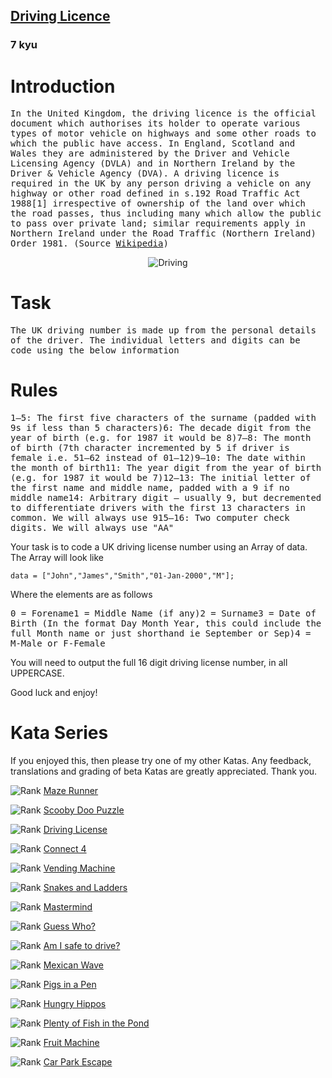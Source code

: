 <h2><a href=https://www.codewars.com/kata/586a1af1c66d18ad81000134/train/javascript target="_blank">Driving Licence</a></h2><h3>7 kyu</h3><h1 id="introduction">Introduction</h1><pre style="white-space: pre-wrap;white-space: -moz-pre-wrap;white-space: -pre-wrap;white-space: -o-pre-wrap;word-wrap: break-word;">In the United Kingdom, the driving licence is the official document which authorises its holder to operate various types of motor vehicle on highways and some other roads to which the public have access. In England, Scotland and Wales they are administered by the Driver and Vehicle Licensing Agency (DVLA) and in Northern Ireland by the Driver &amp; Vehicle Agency (DVA). A driving licence is required in the UK by any person driving a vehicle on any highway or other road defined in s.192 Road Traffic Act 1988[1] irrespective of ownership of the land over which the road passes, thus including many which allow the public to pass over private land; similar requirements apply in Northern Ireland under the Road Traffic (Northern Ireland) Order 1981. (Source <a href="https://en.wikipedia.org/wiki/Driving_licence_in_the_United_Kingdom" data-turbolinks="false" target="_blank">Wikipedia</a>)</pre><center><img alt="Driving" src="https://raw.githubusercontent.com/adrianeyre/codewars/master/Ruby/Authored/drivinglicense.jpg"></center><h1 id="task">Task</h1><pre style="white-space: pre-wrap;white-space: -moz-pre-wrap;white-space: -pre-wrap;white-space: -o-pre-wrap;word-wrap: break-word;">The UK driving number is made up from the personal details of the driver. The individual letters and digits can be code using the below information</pre><h1 id="rules">Rules</h1><pre style="white-space: pre-wrap;white-space: -moz-pre-wrap;white-space: -pre-wrap;white-space: -o-pre-wrap;word-wrap: break-word;">1–5: The first five characters of the surname (padded with 9s if less than 5 characters)6: The decade digit from the year of birth (e.g. for 1987 it would be 8)7–8: The month of birth (7th character incremented by 5 if driver is female i.e. 51–62 instead of 01–12)9–10: The date within the month of birth11: The year digit from the year of birth (e.g. for 1987 it would be 7)12–13: The initial letter of the first name and middle name, padded with a 9 if no middle name14: Arbitrary digit – usually 9, but decremented to differentiate drivers with the first 13 characters in common. We will always use 915–16: Two computer check digits. We will always use "AA"</pre><p>Your task is to code a UK driving license number using an Array of data. The Array will look like</p><pre style="display: none;"><code class="language-ruby"><span class="cm-variable">data</span> <span class="cm-operator">=</span> [<span class="cm-string">"John"</span>,<span class="cm-string">"James"</span>,<span class="cm-string">"Smith"</span>,<span class="cm-string">"01-Jan-2000"</span>,<span class="cm-string">"M"</span>]</code></pre><pre style="display: none;"><code class="language-python"><span class="cm-variable">data</span> <span class="cm-operator">=</span> [<span class="cm-string">"John"</span>,<span class="cm-string">"James"</span>,<span class="cm-string">"Smith"</span>,<span class="cm-string">"01-Jan-2000"</span>,<span class="cm-string">"M"</span>]</code></pre><pre style="display: none;"><code class="language-coffeescript"><span class="cm-variable">data</span> <span class="cm-punctuation">=</span> <span class="cm-punctuation">[</span><span class="cm-string">"John"</span><span class="cm-punctuation">,</span><span class="cm-string">"James"</span><span class="cm-punctuation">,</span><span class="cm-string">"Smith"</span><span class="cm-punctuation">,</span><span class="cm-string">"01-Jan-2000"</span><span class="cm-punctuation">,</span><span class="cm-string">"M"</span><span class="cm-punctuation">]</span></code></pre><pre style="display: none;"><code class="language-crystal"><span class="cm-variable">data</span> <span class="cm-operator">=</span> [<span class="cm-string">"John"</span>,<span class="cm-string">"James"</span>,<span class="cm-string">"Smith"</span>,<span class="cm-string">"01-Jan-2000"</span>,<span class="cm-string">"M"</span>]</code></pre><pre><code class="language-javascript"><span class="cm-variable">data</span> <span class="cm-operator">=</span> [<span class="cm-string">"John"</span>,<span class="cm-string">"James"</span>,<span class="cm-string">"Smith"</span>,<span class="cm-string">"01-Jan-2000"</span>,<span class="cm-string">"M"</span>];</code></pre><pre style="display: none;"><code class="language-csharp"><span class="cm-variable">data</span> <span class="cm-operator">=</span> [<span class="cm-string">"John"</span>,<span class="cm-string">"James"</span>,<span class="cm-string">"Smith"</span>,<span class="cm-string">"01-Jan-2000"</span>,<span class="cm-string">"M"</span>];</code></pre><pre style="display: none;"><code class="language-c"><span class="cm-variable">data</span> <span class="cm-operator">=</span> {<span class="cm-string">"John"</span>,<span class="cm-string">"James"</span>,<span class="cm-string">"Smith"</span>,<span class="cm-string">"01-Jan-2000"</span>,<span class="cm-string">"M"</span>};</code></pre><pre style="display: none;"><code class="language-cpp"><span class="cm-variable">data</span> <span class="cm-operator">=</span> {<span class="cm-string">"John"</span>,<span class="cm-string">"James"</span>,<span class="cm-string">"Smith"</span>,<span class="cm-string">"01-Jan-2000"</span>,<span class="cm-string">"M"</span>};</code></pre><pre style="display: none;"><code class="language-java"><span class="cm-variable">data</span> <span class="cm-operator">=</span> {<span class="cm-string">"John"</span>,<span class="cm-string">"James"</span>,<span class="cm-string">"Smith"</span>,<span class="cm-string">"01-Jan-2000"</span>,<span class="cm-string">"M"</span>};</code></pre><p>Where the elements are as follows</p><pre style="white-space: pre-wrap;white-space: -moz-pre-wrap;white-space: -pre-wrap;white-space: -o-pre-wrap;word-wrap: break-word;">0 = Forename1 = Middle Name (if any)2 = Surname3 = Date of Birth (In the format Day Month Year, this could include the full Month name or just shorthand ie September or Sep)4 = M-Male or F-Female</pre><p>You will need to output the full 16 digit driving license number, in all UPPERCASE.</p><p>Good luck and enjoy!</p><h1 id="kata-series">Kata Series</h1><p>If you enjoyed this, then please try one of my other Katas. Any feedback, translations and grading of beta Katas are greatly appreciated. Thank you.</p><p><span style="display: flex !important;"><img alt="Rank" src="https://raw.githubusercontent.com/adrianeyre/codewars/master/Ruby/Authored/6KYU.png" style="margin:0px;">&nbsp;<a href="https://www.codewars.com/kata/58663693b359c4a6560001d6" data-turbolinks="false" target="_blank">Maze Runner</a></span></p><p><span style="display: flex !important;"><img alt="Rank" src="https://raw.githubusercontent.com/adrianeyre/codewars/master/Ruby/Authored/6KYU.png" style="margin:0px;">&nbsp;<a href="https://www.codewars.com/kata/58693bbfd7da144164000d05" data-turbolinks="false" target="_blank">Scooby Doo Puzzle</a></span></p><p><span style="display: flex !important;"><img alt="Rank" src="https://raw.githubusercontent.com/adrianeyre/codewars/master/Ruby/Authored/7KYU.png" style="margin:0px;">&nbsp;<a href="https://www.codewars.com/kata/586a1af1c66d18ad81000134" data-turbolinks="false" target="_blank">Driving License</a></span></p><p><span style="display: flex !important;"><img alt="Rank" src="https://raw.githubusercontent.com/adrianeyre/codewars/master/Ruby/Authored/6KYU.png" style="margin:0px;">&nbsp;<a href="https://www.codewars.com/kata/586c0909c1923fdb89002031" data-turbolinks="false" target="_blank">Connect 4</a></span></p><p><span style="display: flex !important;"><img alt="Rank" src="https://raw.githubusercontent.com/adrianeyre/codewars/master/Ruby/Authored/6KYU.png" style="margin:0px;">&nbsp;<a href="https://www.codewars.com/kata/586e6d4cb98de09e3800014f" data-turbolinks="false" target="_blank">Vending Machine</a></span></p><p><span style="display: flex !important;"><img alt="Rank" src="https://raw.githubusercontent.com/adrianeyre/codewars/master/Ruby/Authored/6KYU.png" style="margin:0px;">&nbsp;<a href="https://www.codewars.com/kata/587136ba2eefcb92a9000027" data-turbolinks="false" target="_blank">Snakes and Ladders</a></span></p><p><span style="display: flex !important;"><img alt="Rank" src="https://raw.githubusercontent.com/adrianeyre/codewars/master/Ruby/Authored/6KYU.png" style="margin:0px;">&nbsp;<a href="https://www.codewars.com/kata/58a848258a6909dd35000003" data-turbolinks="false" target="_blank">Mastermind</a></span></p><p><span style="display: flex !important;"><img alt="Rank" src="https://raw.githubusercontent.com/adrianeyre/codewars/master/Ruby/Authored/6KYU.png" style="margin:0px;">&nbsp;<a href="https://www.codewars.com/kata/58b2c5de4cf8b90723000051" data-turbolinks="false" target="_blank">Guess Who?</a></span></p><p><span style="display: flex !important;"><img alt="Rank" src="https://raw.githubusercontent.com/adrianeyre/codewars/master/Ruby/Authored/6KYU.png" style="margin:0px;">&nbsp;<a href="https://www.codewars.com/kata/58ce88427e6c3f41c2000087" data-turbolinks="false" target="_blank">Am I safe to drive?</a></span></p><p><span style="display: flex !important;"><img alt="Rank" src="https://raw.githubusercontent.com/adrianeyre/codewars/master/Ruby/Authored/6KYU.png" style="margin:0px;">&nbsp;<a href="https://www.codewars.com/kata/58f5c63f1e26ecda7e000029" data-turbolinks="false" target="_blank">Mexican Wave</a></span></p><p><span style="display: flex !important;"><img alt="Rank" src="https://raw.githubusercontent.com/adrianeyre/codewars/master/Ruby/Authored/6KYU.png" style="margin:0px;">&nbsp;<a href="https://www.codewars.com/kata/58fdcc51b4f81a0b1e00003e" data-turbolinks="false" target="_blank">Pigs in a Pen</a></span></p><p><span style="display: flex !important;"><img alt="Rank" src="https://raw.githubusercontent.com/adrianeyre/codewars/master/Ruby/Authored/6KYU.png" style="margin:0px;">&nbsp;<a href="https://www.codewars.com/kata/590300eb378a9282ba000095" data-turbolinks="false" target="_blank">Hungry Hippos</a></span></p><p><span style="display: flex !important;"><img alt="Rank" src="https://raw.githubusercontent.com/adrianeyre/codewars/master/Ruby/Authored/6KYU.png" style="margin:0px;">&nbsp;<a href="https://www.codewars.com/kata/5904be220881cb68be00007d" data-turbolinks="false" target="_blank">Plenty of Fish in the Pond</a></span></p><p><span style="display: flex !important;"><img alt="Rank" src="https://raw.githubusercontent.com/adrianeyre/codewars/master/Ruby/Authored/6KYU.png" style="margin:0px;">&nbsp;<a href="https://www.codewars.com/kata/590adadea658017d90000039" data-turbolinks="false" target="_blank">Fruit Machine</a></span></p><p><span style="display: flex !important;"><img alt="Rank" src="https://raw.githubusercontent.com/adrianeyre/codewars/master/Ruby/Authored/6KYU.png" style="margin:0px;">&nbsp;<a href="https://www.codewars.com/kata/591eab1d192fe0435e000014" data-turbolinks="false" target="_blank">Car Park Escape</a></span></p>